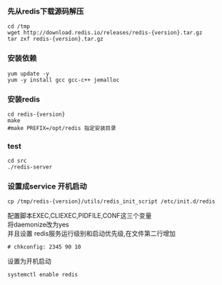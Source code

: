 ### 先从redis下载源码解压
```
cd /tmp
wget http://download.redis.io/releases/redis-{version}.tar.gz
tar zxf redis-{version}.tar.gz
```  
### 安装依赖
```
yum update -y
yum -y install gcc gcc-c++ jemalloc
```

### 安装redis
```
cd redis-{version}
make
#make PREFIX=/opt/redis 指定安装目录
```

### test
```
cd src
./redis-server
```

### 设置成service 开机启动
```
cp /tmp/redis-{version}/utils/redis_init_script /etc/init.d/redis
```
配置脚本EXEC,CLIEXEC,PIDFILE,CONF这三个变量  
将daemonize改为yes  
并且设置 redis服务运行级别和启动优先级,在文件第二行增加
```
# chkconfig: 2345 90 10
```
设置为开机启动
```
systemctl enable redis
```

